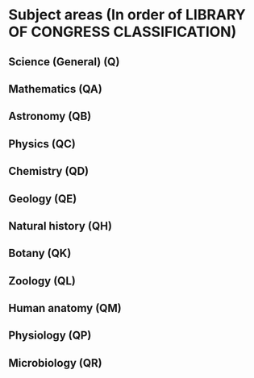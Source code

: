 # Subject areas (In order of LIBRARY OF CONGRESS CLASSIFICATION)

## Science (General)   (Q)
## Mathematics (QA)
## Astronomy   (QB)
## Physics (QC)
## Chemistry   (QD)
## Geology (QE)
## Natural history (QH)
## Botany  (QK)
## Zoology (QL)
## Human anatomy   (QM)
## Physiology (QP)
## Microbiology (QR)
